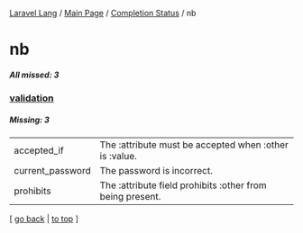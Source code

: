 [Laravel Lang](https://github.com/Laravel-Lang/lang) / [Main Page](../index.md) / [Completion Status](../status.md) / nb

# nb

##### All missed: 3


### [validation](https://github.com/Laravel-Lang/lang/blob/master/locales/nb/validation.php)

##### Missing: 3

<table >
<tr><td align="left" >
accepted_if
</td>
<td align="left" >
The :attribute must be accepted when :other is :value.
</td>
</tr>
<tr><td align="left" >
current_password
</td>
<td align="left" >
The password is incorrect.
</td>
</tr>
<tr><td align="left" >
prohibits
</td>
<td align="left" >
The :attribute field prohibits :other from being present.
</td>
</tr>

</table>


[ [go back](../status.md) | [to top](#) ]


